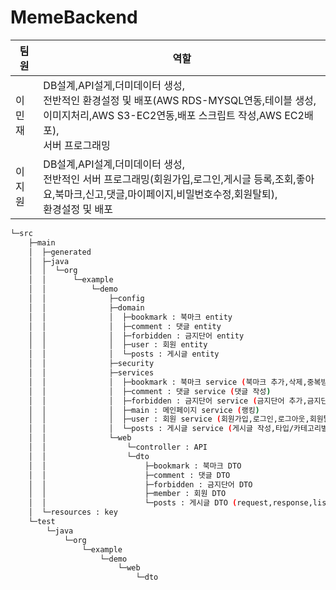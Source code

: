 # MemeBackend
|팀원|역할|
|------|-------------------|
|이민재|DB설계,API설게,더미데이터 생성,</br>전반적인 환경설정 및 배포(AWS RDS-MYSQL연동,테이블 생성,이미지처리,AWS S3-EC2연동,배포 스크립트 작성,AWS EC2배포),</br>서버 프로그래밍|
|이지원|DB설계,API설계,더미데이터 생성,</br>전반적인 서버 프로그래밍(회원가입,로그인,게시글 등록,조회,좋아요,북마크,신고,댓글,마이페이지,비밀번호수정,회원탈퇴),</br>환경설정 및 배포|
````bash
└─src
    ├─main
    │  ├─generated
    │  ├─java
    │  │  └─org
    │  │      └─example
    │  │          └─demo
    │  │              ├─config
    │  │              ├─domain
    │  │              │  ├─bookmark : 북마크 entity
    │  │              │  ├─comment : 댓글 entity
    │  │              │  ├─forbidden : 금지단어 entity
    │  │              │  ├─user : 회원 entity
    │  │              │  └─posts : 게시글 entity
    │  │              ├─security
    │  │              ├─services
    │  │              │  ├─bookmark : 북마크 service (북마크 추가,삭제,중복방지처리)
    │  │              │  ├─comment : 댓글 service (댓글 작성)
    │  │              │  ├─forbidden : 금지단어 service (금지단어 추가,금지단어 필터링,금지단어 게시글 삭제)
    │  │              │  ├─main : 메인페이지 service (랭킹)
    │  │              │  ├─user : 회원 service (회원가입,로그인,로그아웃,회원탈퇴,마이페이지)
    │  │              │  └─posts : 게시글 service (게시글 작성,타입/카테고리별 조회,키워드 검색,상세 페이지)
    │  │              └─web
    │  │                  └─controller : API  
    │  │                  └─dto
    │  │                      ├─bookmark : 북마크 DTO
    │  │                      ├─comment : 댓글 DTO
    │  │                      ├─forbidden : 금지단어 DTO
    │  │                      ├─member : 회원 DTO
    │  │                      └─posts : 게시글 DTO (request,response,list_response)
    │  └─resources : key
    └─test
        └─java
            └─org
                └─example
                    └─demo
                        └─web
                            └─dto
````
